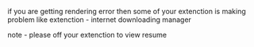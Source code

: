 if you are getting rendering error then some of your extenction is making problem like 
extenction - internet downloading manager 

note - please off your extenction to view resume
